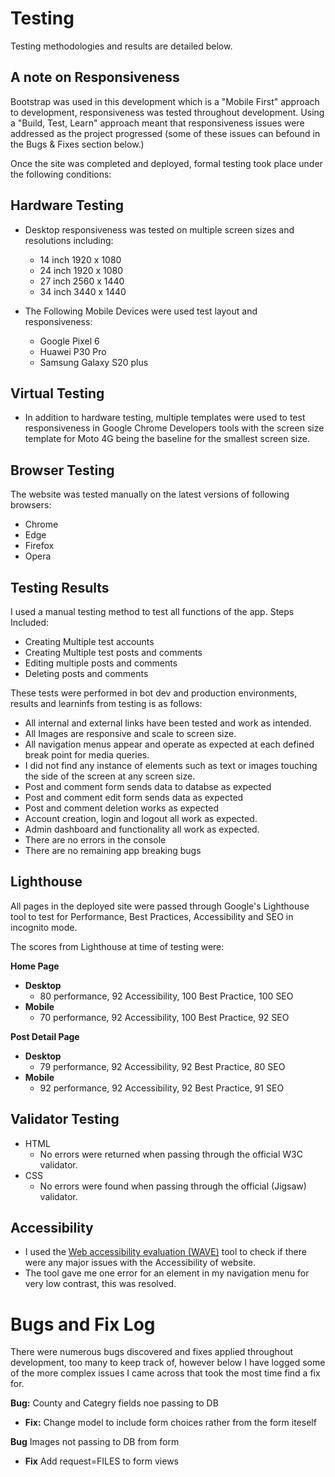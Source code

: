 # Testing 

Testing methodologies and results are detailed below.

## A note on Responsiveness

Bootstrap was used in this development which is a "Mobile First" approach to development, responsiveness was tested throughout development. Using a "Build, Test, Learn" approach meant that responsiveness issues were addressed as the project progressed (some of these issues can befound in the Bugs & Fixes section below.)

Once the site was completed and deployed, formal testing took place under the following conditions: 

## Hardware Testing 

- Desktop responsiveness was tested on multiple screen sizes and resolutions including:

    - 14 inch 1920 x 1080
    - 24 inch 1920 x 1080 
    - 27 inch 2560 x 1440
    - 34 inch 3440 x 1440
- The Following Mobile Devices were used test layout and responsiveness:

    - Google Pixel 6 
    - Huawei P30 Pro 
    - Samsung Galaxy S20 plus 

## Virtual Testing 

- In addition to hardware testing, multiple templates were used to test responsiveness in Google Chrome Developers tools with the screen size template for Moto 4G being the baseline for the smallest screen size. 

## Browser Testing 

The website was tested manually on the latest versions of following browsers: 

- Chrome 
- Edge 
- Firefox 
- Opera 


## Testing Results 
I used a manual testing method to test all functions of the app. 
Steps Included: 
- Creating Multiple test accounts 
- Creating Multiple test posts and comments
- Editing multiple posts and comments
- Deleting posts and comments 

These tests were performed in bot dev and production environments, results and learninfs from testing is as follows: 


- All internal and external links have been tested and work as intended.
- All Images are responsive and scale to screen size. 
- All navigation menus appear and operate as expected at each defined break point for media queries.
- I did not find any instance of elements such as text or images touching the side of the screen at any screen size.
- Post and comment form sends data to databse as expected
- Post and comment edit form sends data as expected 
- Post and comment deletion works as expected 
- Account creation, login and logout all work as expected.
- Admin dashboard and functionality all work as expected. 
- There are no errors in the console
- There are no remaining app breaking bugs

## Lighthouse 

All pages in the deployed site were passed through Google's Lighthouse tool to test for Performance, Best Practices, Accessibility and SEO in incognito mode. 

The scores from Lighthouse at time of testing were:

**Home Page**
- **Desktop**
    - 80 performance, 92 Accessibility, 100 Best Practice, 100 SEO 
- **Mobile**
    - 70 performance, 92 Accessibility, 100 Best Practice, 92 SEO 

**Post Detail Page**
- **Desktop**
    - 79 performance, 92 Accessibility, 92 Best Practice, 80 SEO 
- **Mobile**
   - 92 performance, 92 Accessibility, 92 Best Practice, 91 SEO 



## Validator Testing 

- HTML 
    - No errors were returned when passing through the official W3C validator.
- CSS
    - No errors were found when passing through the official (Jigsaw) validator.

## Accessibility 

- I used the [Web accessibility evaluation (WAVE)](https://wave.webaim.org/) tool to check if there were any major issues with the Accessibility of website.
- The tool gave me one error for an element in my navigation menu for very low contrast, this was resolved.

# Bugs and Fix Log 

There were numerous bugs discovered and fixes applied throughout development, too many to keep track of, however below I have logged some of the more complex issues I came across that took the most time find a fix for.

**Bug:** County and Categry fields noe passing to DB 

- **Fix:** Change model to include form choices rather from the form iteself

**Bug** Images not passing to DB from form

- **Fix** Add request=FILES to form views